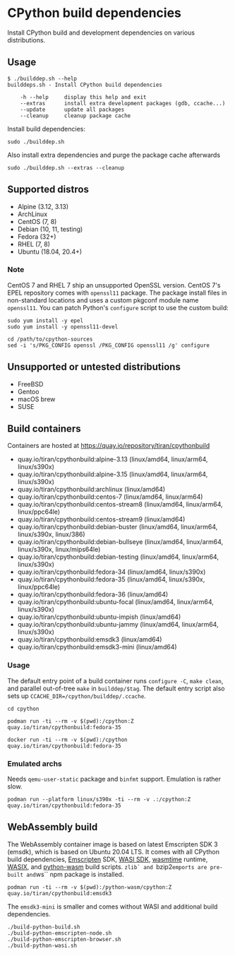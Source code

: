 # CPython build dependencies

Install CPython build and development dependencies on various distributions.

## Usage

```
$ ./builddep.sh --help
builddeps.sh - Install CPython build dependencies

    -h --help     display this help and exit
    --extras      install extra development packages (gdb, ccache...)
    --update      update all packages
    --cleanup     cleanup package cache

```

Install build dependencies:
```
sudo ./builddep.sh
```

Also install extra dependencies and purge the package cache afterwards
```
sudo ./builddep.sh --extras --cleanup
```

## Supported distros

* Alpine (3.12, 3.13)
* ArchLinux
* CentOS (7, 8)
* Debian (10, 11, testing)
* Fedora (32+)
* RHEL (7, 8)
* Ubuntu (18.04, 20.4+)

### Note

CentOS 7 and RHEL 7 ship an unsupported OpenSSL version. CentOS 7's EPEL
repository comes with ``openssl11`` package. The package install files in
non-standard locations and uses a custom pkgconf module name ``openssl11``.
You can patch Python's ``configure`` script to use the custom build:

```
sudo yum install -y epel
sudo yum install -y openssl11-devel
```

```
cd /path/to/cpython-sources
sed -i 's/PKG_CONFIG openssl /PKG_CONFIG openssl11 /g' configure
```

## Unsupported or untested distributions

* FreeBSD
* Gentoo
* macOS brew
* SUSE

## Build containers

Containers are hosted at https://quay.io/repository/tiran/cpythonbuild

* quay.io/tiran/cpythonbuild:alpine-3.13 (linux/amd64, linux/arm64, linux/s390x)
* quay.io/tiran/cpythonbuild:alpine-3.15 (linux/amd64, linux/arm64, linux/s390x)
* quay.io/tiran/cpythonbuild:archlinux (linux/amd64)
* quay.io/tiran/cpythonbuild:centos-7 (linux/amd64, linux/arm64)
* quay.io/tiran/cpythonbuild:centos-stream8 (linux/amd64, linux/arm64, linux/ppc64le)
* quay.io/tiran/cpythonbuild:centos-stream9 (linux/amd64)
* quay.io/tiran/cpythonbuild:debian-buster (linux/amd64, linux/arm64, linux/s390x, linux/386)
* quay.io/tiran/cpythonbuild:debian-bullseye (linux/amd64, linux/arm64, linux/s390x, linux/mips64le)
* quay.io/tiran/cpythonbuild:debian-testing (linux/amd64, linux/arm64, linux/s390x)
* quay.io/tiran/cpythonbuild:fedora-34 (linux/amd64, linux/s390x)
* quay.io/tiran/cpythonbuild:fedora-35 (linux/amd64, linux/s390x, linux/ppc64le)
* quay.io/tiran/cpythonbuild:fedora-36 (linux/amd64)
* quay.io/tiran/cpythonbuild:ubuntu-focal (linux/amd64, linux/arm64, linux/s390x)
* quay.io/tiran/cpythonbuild:ubuntu-impish (linux/amd64)
* quay.io/tiran/cpythonbuild:ubuntu-jammy (linux/amd64, linux/arm64, linux/s390x)
* quay.io/tiran/cpythonbuild:emsdk3 (linux/amd64)
* quay.io/tiran/cpythonbuild:emsdk3-mini (linux/amd64)

### Usage

The default entry point of a build container runs ``configure -C``,
``make clean``, and parallel out-of-tree ``make`` in ``builddep/$tag``. The
default entry script also sets up ``CCACHE_DIR=/cpython/builddep/.ccache``.

```
cd cpython
```

```
podman run -ti --rm -v $(pwd):/cpython:Z quay.io/tiran/cpythonbuild:fedora-35
```

```
docker run -ti --rm -v $(pwd):/cpython quay.io/tiran/cpythonbuild:fedora-35
```

### Emulated archs

Needs ``qemu-user-static`` package and ``binfmt`` support. Emulation is rather slow.

```
podman run --platform linux/s390x -ti --rm -v .:/cpython:Z quay.io/tiran/cpythonbuild:fedora-35
```

## WebAssembly build

The WebAssembly container image is based on latest Emscripten SDK 3 (emsdk),
which is based on Ubuntu 20.04 LTS. It comes with all CPython build
dependencies, [Emscripten](https://emscripten.org/) SDK,
[WASI SDK](https://github.com/WebAssembly/wasi-sdk),
[wasmtime](https://wasmtime.dev/) runtime,
[WASIX](https://github.com/singlestore-labs/wasix), and
[python-wasm](https://github.com/ethanhs/python-wasm) build scripts. ``zlib`
and ``bzip2`` emports are pre-built and ``ws`` npm package is installed.

```
podman run -ti --rm -v $(pwd):/python-wasm/cpython:Z quay.io/tiran/cpythonbuild:emsdk3
```

The ``emsdk3-mini`` is smaller and comes without WASI and additional build dependencies.

```
./build-python-build.sh
./build-python-emscripten-node.sh
./build-python-emscripten-browser.sh
./build-python-wasi.sh
```
